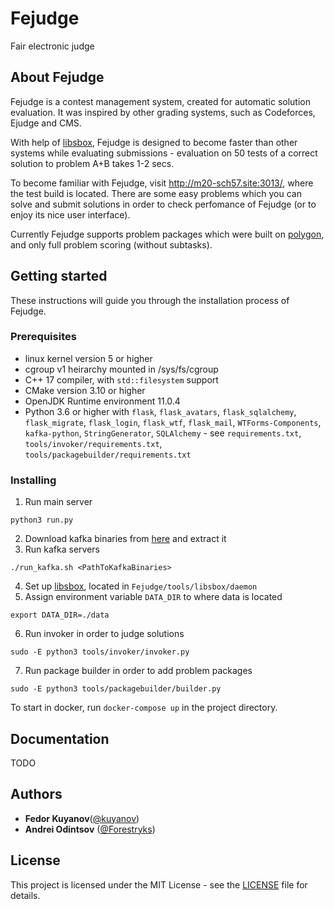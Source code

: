 # Fejudge

Fair electronic judge

## About Fejudge

Fejudge is a contest management system, created for automatic solution evaluation. It was inspired by other grading systems, such as Codeforces, Ejudge and CMS.

With help of [libsbox](https://github.com/Forestryks/libsbox), Fejudge is designed to become faster than other systems while evaluating submissions - evaluation on 50 tests of a correct solution to problem A+B takes 1-2 secs.

To become familiar with Fejudge, visit http://m20-sch57.site:3013/, where the test build is located. There are some easy problems which you can solve and submit solutions in order to check perfomance of Fejudge (or to enjoy its nice user interface).

Currently Fejudge supports problem packages which were built on [polygon](http://polygon.codeforces.com), and only full problem scoring (without subtasks).

## Getting started

These instructions will guide you through the installation process of Fejudge.

### Prerequisites

- linux kernel version 5 or higher
- cgroup v1 heirarchy mounted in /sys/fs/cgroup
- C++ 17 compiler, with `std::filesystem` support
- CMake version 3.10 or higher
- OpenJDK Runtime environment 11.0.4
- Python 3.6 or higher with `flask`, `flask_avatars`, `flask_sqlalchemy`, `flask_migrate`, `flask_login`, `flask_wtf`, `flask_mail`, `WTForms-Components`, `kafka-python`, `StringGenerator`, `SQLAlchemy` - see `requirements.txt`, `tools/invoker/requirements.txt`, `tools/packagebuilder/requirements.txt`

### Installing

1. Run main server
```
python3 run.py
```
2. Download kafka binaries from [here](https://kafka.apache.org/downloads) and extract it
3. Run kafka servers
```
./run_kafka.sh <PathToKafkaBinaries>
```
4. Set up [libsbox](https://github.com/Forestryks/libsbox), located in `Fejudge/tools/libsbox/daemon`
5. Assign environment variable `DATA_DIR` to where data is located
```
export DATA_DIR=./data
```
6. Run invoker in order to judge solutions
```
sudo -E python3 tools/invoker/invoker.py
```
7. Run package builder in order to add problem packages
```
sudo -E python3 tools/packagebuilder/builder.py
```

To start in docker, run `docker-compose up` in the project directory.

## Documentation

TODO

## Authors

- **Fedor Kuyanov**([@kuyanov](https://github.com/kuyanov))
- **Andrei Odintsov** ([@Forestryks](https://github.com/Forestryks))

## License

This project is licensed under the MIT License - see the [LICENSE](LICENSE) file for details.


